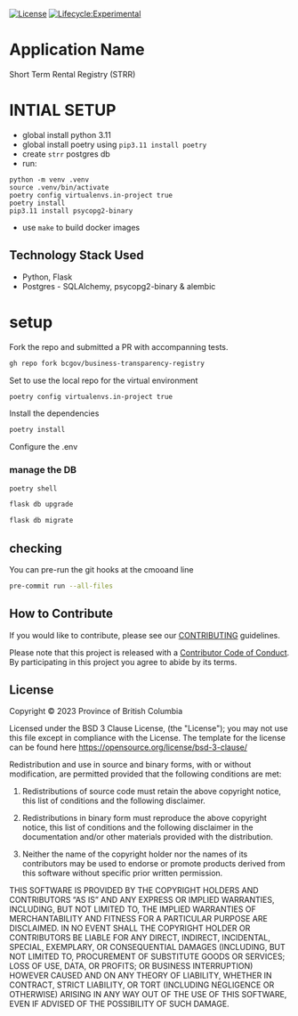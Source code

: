 [![License](https://img.shields.io/badge/License-BSD%203%20Clause-blue.svg)](../LICENSE)
[![Lifecycle:Experimental](https://img.shields.io/badge/Lifecycle-Experimental-339999)](<Redirect-URL>)


# Application Name
Short Term Rental Registry (STRR)

# INTIAL SETUP
- global install python 3.11
- global install poetry using `pip3.11 install poetry`
- create `strr` postgres db
- run:
```
python -m venv .venv
source .venv/bin/activate
poetry config virtualenvs.in-project true
poetry install
pip3.11 install psycopg2-binary
```
- use `make` to build docker images

## Technology Stack Used
* Python, Flask
* Postgres -  SQLAlchemy, psycopg2-binary & alembic

# setup
Fork the repo and submitted a PR with accompanning tests.
```bash
gh repo fork bcgov/business-transparency-registry
```

Set to use the local repo for the virtual environment
```bash
poetry config virtualenvs.in-project true
```
Install the dependencies
```bash
poetry install
```

Configure the .env

### manage the DB
```bash
poetry shell
```

```bash
flask db upgrade
```

```bash
flask db migrate
```

## checking
You can pre-run the git hooks at the cmooand line
```bash
pre-commit run --all-files
```

## How to Contribute

If you would like to contribute, please see our [CONTRIBUTING](./CONTRIBUTING.md) guidelines.

Please note that this project is released with a [Contributor Code of Conduct](./CODE_OF_CONDUCT.md).
By participating in this project you agree to abide by its terms.

## License
Copyright © 2023 Province of British Columbia

Licensed under the BSD 3 Clause License, (the "License");
you may not use this file except in compliance with the License.
The template for the license can be found here
   https://opensource.org/license/bsd-3-clause/

Redistribution and use in source and binary forms,
with or without modification, are permitted provided that the
following conditions are met:

1. Redistributions of source code must retain the above copyright notice,
   this list of conditions and the following disclaimer.

2. Redistributions in binary form must reproduce the above copyright notice,
   this list of conditions and the following disclaimer in the documentation
   and/or other materials provided with the distribution.

3. Neither the name of the copyright holder nor the names of its contributors
   may be used to endorse or promote products derived from this software
   without specific prior written permission.

THIS SOFTWARE IS PROVIDED BY THE COPYRIGHT HOLDERS AND CONTRIBUTORS “AS IS”
AND ANY EXPRESS OR IMPLIED WARRANTIES, INCLUDING, BUT NOT LIMITED TO,
THE IMPLIED WARRANTIES OF MERCHANTABILITY AND FITNESS FOR A PARTICULAR PURPOSE
ARE DISCLAIMED. IN NO EVENT SHALL THE COPYRIGHT HOLDER OR CONTRIBUTORS BE
LIABLE FOR ANY DIRECT, INDIRECT, INCIDENTAL, SPECIAL, EXEMPLARY, OR
CONSEQUENTIAL DAMAGES (INCLUDING, BUT NOT LIMITED TO, PROCUREMENT OF
SUBSTITUTE GOODS OR SERVICES; LOSS OF USE, DATA, OR PROFITS; OR BUSINESS
INTERRUPTION) HOWEVER CAUSED AND ON ANY THEORY OF LIABILITY, WHETHER IN
CONTRACT, STRICT LIABILITY, OR TORT (INCLUDING NEGLIGENCE OR OTHERWISE)
ARISING IN ANY WAY OUT OF THE USE OF THIS SOFTWARE, EVEN IF ADVISED OF THE
POSSIBILITY OF SUCH DAMAGE.
